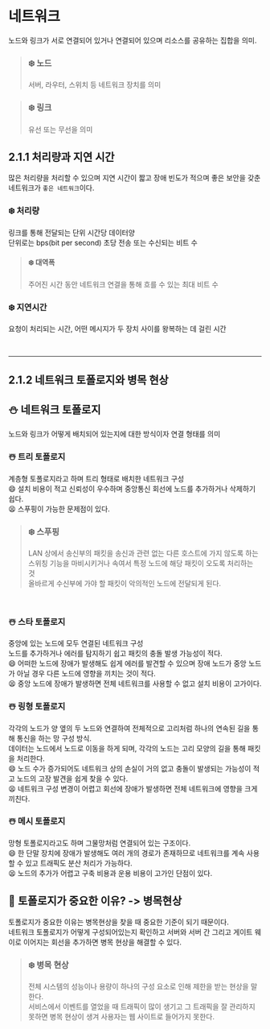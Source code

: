 # 네트워크

노드와 링크가 서로 연결되어 있거나 연결되어 있으며 리소스를 공유하는 집합을 의미.<br/>

> ### ❄️ 노드
>
> 서버, 라우터, 스위치 등 네트워크 장치를 의미

> ### ❄️ 링크
>
> 유선 또는 무선을 의미

## 2.1.1 처리량과 지연 시간

많은 처리량을 처리할 수 있으며 지연 시간이 짧고 장애 빈도가 적으며 좋은 보안을 갖춘 네트워크가 `좋은 네트워크`이다.<br/>

### ❄️ 처리량

링크를 통해 전달되는 단위 시간당 데이터양<br/>
단위로는 bps(bit per second) 초당 전송 또는 수신되는 비트 수<br/>

> #### ❄️ 대역폭
>
> 주어진 시간 동안 네트워크 연결을 통해 흐를 수 있는 최대 비트 수

### ❄️ 지연시간

요청이 처리되는 시간, 어떤 메시지가 두 장치 사이를 왕복하는 데 걸린 시간

 <br/>

---

## 2.1.2 네트워크 토폴로지와 병목 현상

## ⛄️ 네트워크 토폴로지

노드와 링크가 어떻게 배치되어 있는지에 대한 방식이자 연결 형태를 의미

### ☃️ 트리 토폴로지

계층형 토폴로지라고 하며 트리 형태로 배치한 네트워크 구성<br/>
😄 설치 비용이 적고 신뢰성이 우수하며 중앙통신 회선에 노드를 추가하거나 삭제하기 쉽다.<br/>
😫 스푸핑이 가능한 문제점이 있다.<br/>

> ### ❄️ 스푸핑
>
> LAN 상에서 송신부의 패킷을 송신과 관련 없는 다른 호스트에 가지 않도록 하는 스위칭 기능을 마비시키거나 속여서 특정 노드에 해당 패킷이 오도록 처리하는 것<br/>
> 올바르게 수신부에 가야 할 패킷이 악의적인 노드에 전달되게 된다.<br/>

<br/>

### ☃️ 스타 토폴로지

중앙에 있는 노드에 모두 연결된 네트워크 구성<br/>
노드를 추가하거나 에러를 탐지하기 쉽고 패킷의 충돌 발생 가능성이 적다.<br/>
😄 어떠한 노드에 장애가 발생해도 쉽게 에러를 발견할 수 있으며 장애 노드가 중앙 노드가 아닐 경우 다른 노드에 영향을 끼치는 것이 적다.<br/>
😫 중앙 노드에 장애가 발생하면 전체 네트워크를 사용할 수 없고 설치 비용이 고가이다.<br/>

### ☃️ 링형 토폴로지

각각의 노드가 양 옆의 두 노드와 연결하여 전체적으로 고리처럼 하나의 연속된 길을 통해 통신을 하는 망 구성 방식.<br/>
데이터는 노드에서 노드로 이동을 하게 되며, 각각의 노드는 고리 모양의 길을 통해 패킷을 처리한다.<br/>
😄 노드 수가 증가되어도 네트워크 상의 손실이 거의 없고 충돌이 발생되는 가능성이 적고 노드의 고장 발견을 쉽게 찾을 수 있다.<br/>
😫 네트워크 구성 변경이 어렵고 회선에 장애가 발생하면 전체 네트워크에 영향을 크게 끼친다.<br/>

### ☃️ 메시 토폴로지

망형 토폴로지라고도 하며 그물망처럼 연결되어 있는 구조이다.<br/>
😄 한 단말 장치에 장애가 발생해도 여러 개의 경로가 존재하므로 네트워크를 계속 사용할 수 있고 트래픽도 분산 처리가 가능하다.<br/>
😫 노드의 추가가 어렵고 구축 비용과 운용 비용이 고가인 단점이 있다.<br/>

## 📌 토폴로지가 중요한 이유? -> 병목현상

토폴로지가 중요한 이유는 병목현상을 찾을 때 중요한 기준이 되기 때문이다.<br/>
네트워크 토폴로지가 어떻게 구성되어있는지 확인하고 서버와 서버 간 그리고 게이트 웨이로 이어지는 회선을 추가하면 병목 현상을 해결할 수 있다.<br/>

> ### ❄️ 병목 현상
>
> 전체 시스템의 성능이나 용량이 하나의 구성 요소로 인해 제한을 받는 현상을 말한다.<br/>
> 서비스에서 이벤트를 열었을 때 트래픽이 많이 생기고 그 트래픽을 잘 관리하지 못하면 병목 현상이 생겨 사용자는 웹 사이트로 들어가지 못한다.<br/>
